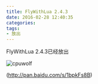```yaml
---
title: FlyWithLua 2.4.3
date: 2016-02-28 12:40:35
categories:
tags:
- 放出
---
```


FlyWithLua 2.4.3已经放出

![cpuwolf](/images/data/attachment/201602/28/204021irccezcv2tkny2nh.jpg)


(http://pan.baidu.com/s/1bpkFs8B)
